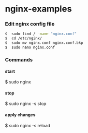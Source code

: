# nginx-examples

### Edit nginx config file
```sh
$  sudo find / -name "nginx.conf"
$  cd /etc/nginx/ 
$  sudo mv nginx.conf nginx.conf.bkp
$  sudo nano nginx.conf
```

### Commands
#### start
$ sudo nginx

#### stop
$ sudo nginx -s stop

#### apply changes
$ sudo nginx -s reload
